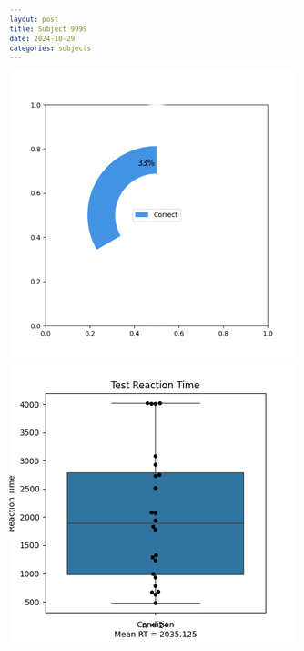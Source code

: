 ```yaml
---
layout: post
title: Subject 9999
date: 2024-10-29
categories: subjects
---
```


![](data/9999/run-19/9999_FN_acc_test.png)
![](data/9999/run-19/9999_FN_rt.png)
